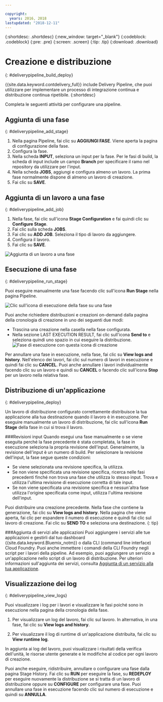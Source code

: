 ```yaml
---

copyright:
  years: 2016, 2018
lastupdated: "2018-12-11"
---
```

<!-- Copyright info at top of file: REQUIRED
    The copyright info is YAML content that must occur at the top of the MD file, before attributes are listed.
    It must be surrounded by 3 dashes.
    The value "years" can contain just one year or a two years separated by a comma. (years: 2014, 2016)
    Indentation as per the previous template must be preserved.
-->

{:shortdesc: .shortdesc}
{:new_window: target="_blank"}
{:codeblock: .codeblock}
{:pre: .pre}
{:screen: .screen}
{:tip: .tip}
{:download: .download}

# Creazione e distribuzione
{: #deliverypipeline_build_deploy}

{{site.data.keyword.contdelivery_full}} include Delivery Pipeline, che puoi utilizzare per implementare un processo di integrazione continua e distribuzione continua ripetibile.
{:shortdesc}

Completa le seguenti attività per configurare una pipeline.

## Aggiunta di una fase
{: #deliverypipeline_add_stage}

1. Nella pagina Pipeline, fai clic su **AGGIUNGI FASE**. Viene aperta la pagina di configurazione della fase.
2. Configura la fase.
  1. Nella scheda **INPUT**, seleziona un input per la fase.  Per le fasi di build, la scheda di input include un campo **Branch** per specificare il ramo nel repository da utilizzare per l'input.
  2. Nella scheda **JOBS**, aggiungi e configura almeno un lavoro. La prima fase normalmente dispone di almeno un lavoro di creazione.
3. Fai clic su **SAVE**.

## Aggiunta di un lavoro a una fase
{: #deliverypipeline_add_job}

1. Nella fase, fai clic sull'icona **Stage Configuration** e fai quindi clic su **Configure Stage**.
2. Fai clic sulla scheda **JOBS**.
3. Fai clic su **ADD JOB**. Seleziona il tipo di lavoro da aggiungere.
4. Configura il lavoro.
5. Fai clic su **SAVE**.

![Aggiunta di un lavoro a una fase](images/AddJob2.png)

## Esecuzione di una fase
{: #deliverypipeline_run_stage}

Puoi eseguire manualmente una fase facendo clic sull'icona **Run Stage** nella pagina Pipeline.

![Clic sull'icona di esecuzione della fase su una fase](images/RunStage.png)

Puoi anche richiedere distribuzioni e creazioni on-demand dalla pagina della cronologia di creazione in uno dei seguenti due modi:
* Trascina una creazione nella casella nella fase configurata.
* Nella sezione LAST EXECUTION RESULT, fai clic sull'icona **Send to** e seleziona quindi uno spazio in cui eseguire la distribuzione.
  ![Fase di esecuzione con questa icona di creazione](images/deploy_to.png)

Per annullare una fase in esecuzione, nella fase, fai clic su **View logs and history**. Nell'elenco dei lavori, fai clic sul numero di lavori in esecuzione e quindi fai clic su **CANCEL**. Puoi anche annullare i lavori individualmente facendo clic su un lavoro e quindi su **CANCEL** o facendo clic sull'icona **Stop** per un lavoro nella relativa fase.

## Distribuzione di un'applicazione
{: #deliverypipeline_deploy}

Un lavoro di distribuzione configurato correttamente distribuisce la tua applicazione alla tua destinazione quando il lavoro è in esecuzione. Per eseguire manualmente un lavoro di distribuzione, fai clic sull'icona **Run Stage** della fase in cui si trova il lavoro.

###Revisioni input
Quando esegui una fase manualmente o se viene eseguita perché la fase precedente è stata completata, la fase in esecuzione seleziona la propria revisione dell'input. Generalmente, la revisione dell'input è un numero di build. Per selezionare la revisione dell'input, la fase segue queste condizioni:

* Se viene selezionata una revisione specifica, la utilizza.
* Se non viene specificata una revisione specifica, ricerca nelle fasi precedenti finché non trova una fase che utilizza lo stesso input. Trova e utilizza l'ultima revisione di esecuzione corretta di tale input.
* Se non viene specificata una revisione specifica e nessun'altra fase utilizza l'origine specificata come input, utilizza l'ultima revisione dell'input.

Puoi distribuire una creazione precedente. Nella fase che contiene la generazione, fai clic su **View logs and history**. Nella pagina che viene aperta, fai clic per espandere il numero di esecuzione e quindi fai clic sul lavoro di creazione. Fai clic su **SEND TO** e seleziona una destinazione.
{: tip}

###Aggiunta di servizi alle applicazioni
Puoi aggiungere i servizi alle tue applicazioni e gestirli dal tuo dashboard {{site.data.keyword.Bluemix_notm}} o dalla CLI (command line interface) Cloud Foundry. Puoi anche immettere i comandi della CLI Foundry negli script per i lavori della pipeline. Ad esempio, puoi aggiungere un servizio a un'applicazione nello script di un lavoro di distribuzione. Per ulteriori informazioni sull'aggiunta dei servizi, consulta [Aggiunta di un servizio alla tua applicazione](/docs/services/reqnsi.html#add_service).

## Visualizzazione dei log
{: #deliverypipeline_view_logs}

Puoi visualizzare i log per i lavori e visualizzare le fasi poiché sono in esecuzione nella pagina della cronologia della fase.

1. Per visualizzare un log del lavoro, fai clic sul lavoro. In alternativa, in una fase, fai clic su **View logs and history**.

2. Per visualizzare il log di runtime di un'applicazione distribuita, fai clic su **View runtime log**.

In aggiunta ai log del lavoro, puoi visualizzare i risultati della verifica dell'unità, le risorse utente generate e le modifiche al codice per ogni lavoro di creazione.

Puoi anche eseguire, ridistribuire, annullare o configurare una fase dalla pagina Stage History. Fai clic su **RUN** per eseguire la fase, su **REDEPLOY** per eseguire nuovamente la distribuzione se si tratta di un lavoro di distribuzione oppure su **CONFIGURE** per configurare una fase. Puoi annullare una fase in esecuzione facendo clic sul numero di esecuzione e quindi su **ANNULLA**.
